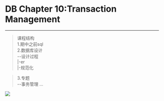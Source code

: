 # DB Chapter 10:Transaction Management
---
> 课程结构  
> 1.期中之前sql  
> 2.数据库设计    
> --设计过程  
> |-er  
> |-规范化   

> 3.专题  
> --事务管理
> ...  

<img src="https://s26.postimg.cc/isrpb48vd/IMG_4385_20180605-102131.jpg">
